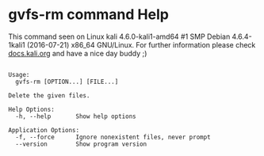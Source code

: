 # gvfs-rm command Help
 
 This command seen on Linux kali 4.6.0-kali1-amd64 #1 SMP Debian 4.6.4-1kali1 (2016-07-21) x86_64 GNU/Linux. For further information please check [docs.kali.org](docs.kali.org) and have a nice day buddy ;) 

~~~

Usage:
  gvfs-rm [OPTION...] [FILE...]

Delete the given files.

Help Options:
  -h, --help       Show help options

Application Options:
  -f, --force      Ignore nonexistent files, never prompt
  --version        Show program version


~~~
